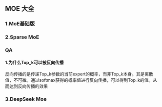 ## MOE 大全

### 1.MoE基础版

### 2.Sparse MoE 

### QA

#### 1.为什么Top_k可以被反向传播

​	反向传播的是传递Top_k参数的当前expert的概率，而非Top_k本身。其是离散值，不可微。通过softmax获得的概率值进行反向传播，可以得到Top_k的值。从而达到反向传播的效果

### 3.DeepSeek Moe

